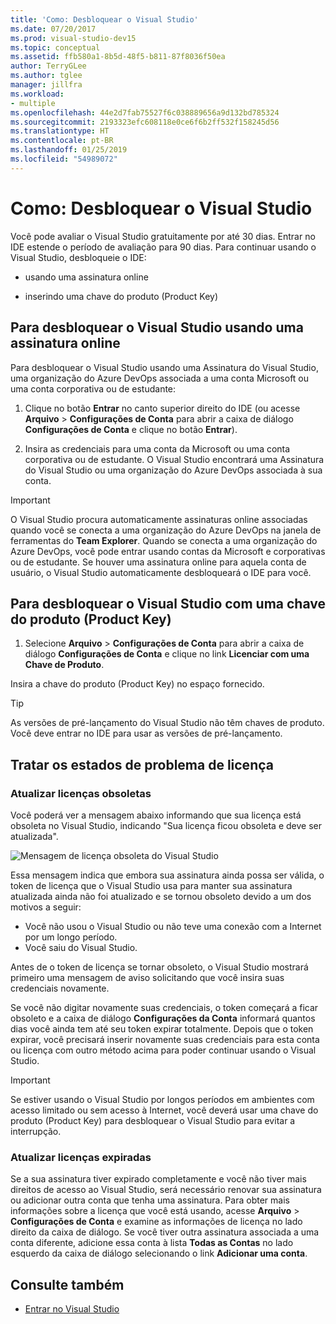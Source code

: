 ```yaml
---
title: 'Como: Desbloquear o Visual Studio'
ms.date: 07/20/2017
ms.prod: visual-studio-dev15
ms.topic: conceptual
ms.assetid: ffb580a1-8b5d-48f5-b811-87f8036f50ea
author: TerryGLee
ms.author: tglee
manager: jillfra
ms.workload:
- multiple
ms.openlocfilehash: 44e2d7fab75527f6c038889656a9d132bd785324
ms.sourcegitcommit: 2193323efc608118e0ce6f6b2ff532f158245d56
ms.translationtype: HT
ms.contentlocale: pt-BR
ms.lasthandoff: 01/25/2019
ms.locfileid: "54989072"
---
```

# <a name="how-to-unlock-visual-studio"></a>Como: Desbloquear o Visual Studio

Você pode avaliar o Visual Studio gratuitamente por até 30 dias. Entrar no IDE estende o período de avaliação para 90 dias. Para continuar usando o Visual Studio, desbloqueie o IDE:

- usando uma assinatura online

- inserindo uma chave do produto (Product Key)

## <a name="to-unlock-visual-studio-using-an-online-subscription"></a>Para desbloquear o Visual Studio usando uma assinatura online

Para desbloquear o Visual Studio usando uma Assinatura do Visual Studio, uma organização do Azure DevOps associada a uma conta Microsoft ou uma conta corporativa ou de estudante:

1. Clique no botão **Entrar** no canto superior direito do IDE (ou acesse **Arquivo** > **Configurações de Conta** para abrir a caixa de diálogo **Configurações de Conta** e clique no botão **Entrar**).

1. Insira as credenciais para uma conta da Microsoft ou uma conta corporativa ou de estudante. O Visual Studio encontrará uma Assinatura do Visual Studio ou uma organização do Azure DevOps associada à sua conta.

> [!IMPORTANT]
> O Visual Studio procura automaticamente assinaturas online associadas quando você se conecta a uma organização do Azure DevOps na janela de ferramentas do **Team Explorer**. Quando se conecta a uma organização do Azure DevOps, você pode entrar usando contas da Microsoft e corporativas ou de estudante. Se houver uma assinatura online para aquela conta de usuário, o Visual Studio automaticamente desbloqueará o IDE para você.

## <a name="to-unlock-visual-studio-with-a-product-key"></a>Para desbloquear o Visual Studio com uma chave do produto (Product Key)

1. Selecione **Arquivo** > **Configurações de Conta** para abrir a caixa de diálogo **Configurações de Conta** e clique no link **Licenciar com uma Chave de Produto**.

Insira a chave do produto (Product Key) no espaço fornecido.

> [!TIP]
> As versões de pré-lançamento do Visual Studio não têm chaves de produto. Você deve entrar no IDE para usar as versões de pré-lançamento.

## <a name="address-license-problem-states"></a>Tratar os estados de problema de licença

### <a name="update-stale-licenses"></a>Atualizar licenças obsoletas

 Você poderá ver a mensagem abaixo informando que sua licença está obsoleta no Visual Studio, indicando "Sua licença ficou obsoleta e deve ser atualizada".

 ![Mensagem de licença obsoleta do Visual Studio](../ide/media/vs2017_stale-license.png)

 Essa mensagem indica que embora sua assinatura ainda possa ser válida, o token de licença que o Visual Studio usa para manter sua assinatura atualizada ainda não foi atualizado e se tornou obsoleto devido a um dos motivos a seguir:

- Você não usou o Visual Studio ou não teve uma conexão com a Internet por um longo período.
- Você saiu do Visual Studio.

Antes de o token de licença se tornar obsoleto, o Visual Studio mostrará primeiro uma mensagem de aviso solicitando que você insira suas credenciais novamente.

Se você não digitar novamente suas credenciais, o token começará a ficar obsoleto e a caixa de diálogo **Configurações da Conta** informará quantos dias você ainda tem até seu token expirar totalmente. Depois que o token expirar, você precisará inserir novamente suas credenciais para esta conta ou licença com outro método acima para poder continuar usando o Visual Studio.

> [!Important]
> Se estiver usando o Visual Studio por longos períodos em ambientes com acesso limitado ou sem acesso à Internet, você deverá usar uma chave do produto (Product Key) para desbloquear o Visual Studio para evitar a interrupção.

### <a name="update-expired-licenses"></a>Atualizar licenças expiradas

 Se a sua assinatura tiver expirado completamente e você não tiver mais direitos de acesso ao Visual Studio, será necessário renovar sua assinatura ou adicionar outra conta que tenha uma assinatura. Para obter mais informações sobre a licença que você está usando, acesse **Arquivo** > **Configurações de Conta** e examine as informações de licença no lado direito da caixa de diálogo. Se você tiver outra assinatura associada a uma conta diferente, adicione essa conta à lista **Todas as Contas** no lado esquerdo da caixa de diálogo selecionando o link **Adicionar uma conta**.

## <a name="see-also"></a>Consulte também

* [Entrar no Visual Studio](../ide/signing-in-to-visual-studio.md)